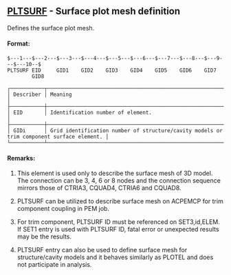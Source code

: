 ## [PLTSURF](https://help.hexagonmi.com/bundle/MSC_Nastran_2022.4/page/Nastran_Combined_Book/qrg/bulkp/TOC.PLTSURF.xhtml) - Surface plot mesh definition

Defines the surface plot mesh.

#### Format:

```nastran
$---1---$---2---$---3---$---4---$---5---$---6---$---7---$---8---$---9---$---10--$
PLTSURF EID     GID1    GID2    GID3    GID4    GID5    GID6    GID7            
        GID8                                                                    
```
```text
┌───────────┬──────────────────────────────────────────────────────────────────────────────────────────┐
│ Describer │ Meaning                                                                                  │
├───────────┼──────────────────────────────────────────────────────────────────────────────────────────┤
│ EID       │ Identification number of element.                                                        │
├───────────┼──────────────────────────────────────────────────────────────────────────────────────────┤
│ GIDi      │ Grid identification number of structure/cavity models or trim component surface element. │
└───────────┴──────────────────────────────────────────────────────────────────────────────────────────┘
```
#### Remarks:

1. This element is used only to describe the surface mesh of 3D model. The connection can be 3, 4, 6 or 8 nodes and the connection sequence mirrors those of CTRIA3, CQUAD4, CTRIA6 and CQUAD8.

2. PLTSURF can be utilized to describe surface mesh on ACPEMCP for trim component coupling in PEM job.

3. For trim component, PLTSURF ID must be referenced on SET3,id,ELEM. If SET1 entry is used with PLTSURF ID, fatal error or unexpected results may be the results.

4. PLTSURF entry can also be used to define surface mesh for structure/cavity models and it behaves similarly as PLOTEL and does not participate in analysis.


